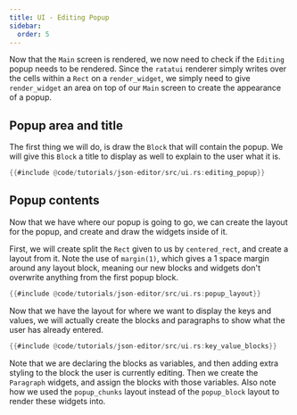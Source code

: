 ```yaml
---
title: UI - Editing Popup
sidebar:
  order: 5
---
```


Now that the `Main` screen is rendered, we now need to check if the `Editing` popup needs to be
rendered. Since the `ratatui` renderer simply writes over the cells within a `Rect` on a
`render_widget`, we simply need to give `render_widget` an area on top of our `Main` screen to
create the appearance of a popup.

## Popup area and title

The first thing we will do, is draw the `Block` that will contain the popup. We will give this
`Block` a title to display as well to explain to the user what it is.

```rust
{{#include @code/tutorials/json-editor/src/ui.rs:editing_popup}}
```

## Popup contents

Now that we have where our popup is going to go, we can create the layout for the popup, and create
and draw the widgets inside of it.

First, we will create split the `Rect` given to us by `centered_rect`, and create a layout from it.
Note the use of `margin(1)`, which gives a 1 space margin around any layout block, meaning our new
blocks and widgets don't overwrite anything from the first popup block.

```rust
{{#include @code/tutorials/json-editor/src/ui.rs:popup_layout}}
```

Now that we have the layout for where we want to display the keys and values, we will actually
create the blocks and paragraphs to show what the user has already entered.

```rust
{{#include @code/tutorials/json-editor/src/ui.rs:key_value_blocks}}
```

Note that we are declaring the blocks as variables, and then adding extra styling to the block the
user is currently editing. Then we create the `Paragraph` widgets, and assign the blocks with those
variables. Also note how we used the `popup_chunks` layout instead of the `popup_block` layout to
render these widgets into.
